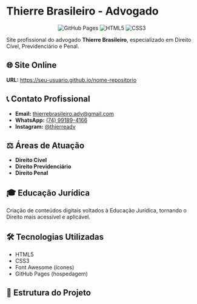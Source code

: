 # Thierre Brasileiro - Advogado

<div align="center">

![GitHub Pages](https://img.shields.io/badge/GitHub%20Pages-Deployed-success)
![HTML5](https://img.shields.io/badge/HTML5-E34F26?logo=html5&logoColor=white)
![CSS3](https://img.shields.io/badge/CSS3-1572B6?logo=css3&logoColor=white)

</div>

Site profissional do advogado **Thierre Brasileiro**, especializado em Direito Cível, Previdenciário e Penal.

## 🌐 Site Online
**URL:** https://seu-usuario.github.io/nome-repositorio

## 📞 Contato Profissional
- **Email:** thierrebrasileiro.adv@gmail.com
- **WhatsApp:** [(74) 99189-4166](https://wa.me/5574991894166)
- **Instagram:** [@thierreadv](https://instagram.com/thierreadv)

## ⚖️ Áreas de Atuação
- **Direito Cível**
- **Direito Previdenciário** 
- **Direito Penal**

## 🎓 Educação Jurídica
Criação de conteúdos digitais voltados à Educação Jurídica, tornando o Direito mais acessível e aplicável.

## 🛠️ Tecnologias Utilizadas
- HTML5
- CSS3
- Font Awesome (ícones)
- GitHub Pages (hospedagem)

## 📁 Estrutura do Projeto
